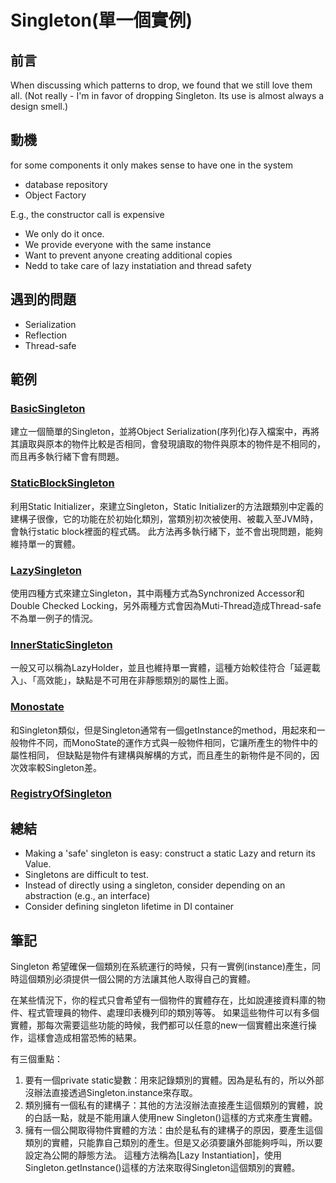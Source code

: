 ﻿# Singleton(單一個實例)

## 前言
When discussing which patterns to drop, we found that we still love them all.
(Not really - I'm in favor of dropping Singleton. Its use is almost always a design smell.)

## 動機
for some components it only makes sense to have one in the system
- database repository
- Object Factory

E.g., the constructor call is expensive
- We only do it once.
- We provide everyone with the same instance
- Want to prevent anyone creating additional copies
- Nedd to take care of lazy instatiation and thread safety

## 遇到的問題
- Serialization
- Reflection
- Thread-safe

## 範例
### [BasicSingleton](https://github.com/changemyminds/Design-and-Pattern/blob/master/Singleton/BasicSingleton/src/Demo.java)
建立一個簡單的Singleton，並將Object Serialization(序列化)存入檔案中，再將其讀取與原本的物件比較是否相同，會發現讀取的物件與原本的物件是不相同的，而且再多執行緒下會有問題。

### [StaticBlockSingleton](https://github.com/changemyminds/Design-and-Pattern/blob/master/Singleton/StaticBlockSingleton/src/Demo.java)
利用Static Initializer，來建立Singleton，Static Initializer的方法跟類別中定義的建構子很像，它的功能在於初始化類別，當類別初次被使用、被載入至JVM時，會執行static block裡面的程式碼。
此方法再多執行緒下，並不會出現問題，能夠維持單一的實體。

### [LazySingleton](https://github.com/changemyminds/Design-and-Pattern/tree/master/Singleton/LazySingleton/src/com/company)
使用四種方式來建立Singleton，其中兩種方式為Synchronized Accessor和Double Checked Locking，另外兩種方式會因為Muti-Thread造成Thread-safe不為單一例子的情況。

### [InnerStaticSingleton](https://github.com/changemyminds/Design-and-Pattern/blob/master/Singleton/InnerStaticSingleton/src/Demo.java)
一般又可以稱為LazyHolder，並且也維持單一實體，這種方始較佳符合「延遲載入」、「高效能」，缺點是不可用在非靜態類別的屬性上面。

### [Monostate](https://github.com/changemyminds/Design-and-Pattern/blob/master/Singleton/MonoState/src/Demo.java)
和Singleton類似，但是Singleton通常有一個getInstance的method，用起來和一般物件不同，而MonoState的運作方式與一般物件相同，它讓所產生的物件中的屬性相同，
但缺點是物件有建構與解構的方式，而且產生的新物件是不同的，因次效率較Singleton差。

### [RegistryOfSingleton](https://github.com/changemyminds/Design-and-Pattern/tree/master/Singleton/RegistryOfSingleton/src)

## 總結
- Making a 'safe' singleton is easy: construct a static Lazy<T> and return its Value.
- Singletons are difficult to test.
- Instead of directly using a singleton, consider depending on an abstraction (e.g., an interface)
- Consider defining singleton lifetime in DI container

## 筆記
Singleton
希望確保一個類別在系統運行的時候，只有一實例(instance)產生，同時這個類別必須提供一個公開的方法讓其他人取得自己的實體。

在某些情況下，你的程式只會希望有一個物件的實體存在，比如說連接資料庫的物件、程式管理員的物件、處理印表機列印的類別等等。
如果這些物件可以有多個實體，那每次需要這些功能的時候，我們都可以任意的new一個實體出來進行操作，這樣會造成相當恐怖的結果。

有三個重點：
1. 要有一個private static變數：用來記錄類別的實體。因為是私有的，所以外部沒辦法直接透過Singleton.instance來存取。
2. 類別擁有一個私有的建構子：其他的方法沒辦法直接產生這個類別的實體，說的白話一點，就是不能用讓人使用new Singleton()這樣的方式來產生實體。
3. 擁有一個公開取得物件實體的方法：由於是私有的建構子的原因，要產生這個類別的實體，只能靠自己類別的產生。但是又必須要讓外部能夠呼叫，所以要設定為公開的靜態方法。
這種方法稱為[Lazy Instantiation]，使用Singleton.getInstance()這樣的方法來取得Singleton這個類別的實體。